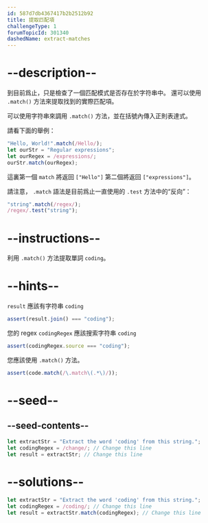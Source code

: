 ```yaml
---
id: 587d7db4367417b2b2512b92
title: 提取匹配項
challengeType: 1
forumTopicId: 301340
dashedName: extract-matches
---
```


# --description--

到目前爲止，只是檢查了一個匹配模式是否存在於字符串中。 還可以使用 `.match()` 方法來提取找到的實際匹配項。

可以使用字符串來調用 `.match()` 方法，並在括號內傳入正則表達式。

請看下面的舉例：

```js
"Hello, World!".match(/Hello/);
let ourStr = "Regular expressions";
let ourRegex = /expressions/;
ourStr.match(ourRegex);
```

這裏第一個 `match` 將返回 `["Hello"]` 第二個將返回 `["expressions"]`。

請注意， `.match` 語法是目前爲止一直使用的 `.test` 方法中的“反向”：

```js
"string".match(/regex/);
/regex/.test("string");
```

# --instructions--

利用 `.match()` 方法提取單詞 `coding`。

# --hints--

`result` 應該有字符串 `coding`

```js
assert(result.join() === "coding");
```

您的 regex `codingRegex` 應該搜索字符串 `coding`

```js
assert(codingRegex.source === "coding");
```

您應該使用 `.match()` 方法。

```js
assert(code.match(/\.match\(.*\)/));
```

# --seed--

## --seed-contents--

```js
let extractStr = "Extract the word 'coding' from this string.";
let codingRegex = /change/; // Change this line
let result = extractStr; // Change this line
```

# --solutions--

```js
let extractStr = "Extract the word 'coding' from this string.";
let codingRegex = /coding/; // Change this line
let result = extractStr.match(codingRegex); // Change this line
```
